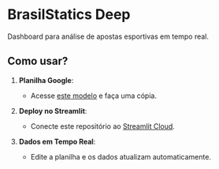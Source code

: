 # BrasilStatics Deep

Dashboard para análise de apostas esportivas em tempo real.

## Como usar?

1. **Planilha Google**:  
   - Acesse [este modelo](https://bit.ly/brasilstatics-sheet) e faça uma cópia.
   
2. **Deploy no Streamlit**:  
   - Conecte este repositório ao [Streamlit Cloud](https://share.streamlit.io/).

3. **Dados em Tempo Real**:  
   - Edite a planilha e os dados atualizam automaticamente.
